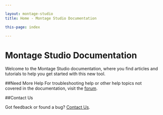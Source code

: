 ```yaml
---

layout: montage-studio
title: Home - Montage Studio Documentation

this-page: index

---
```


# Montage Studio Documentation

Welcome to the Montage Studio documentation, where you find articles and tutorials to help you get started with this new tool.

##Need More Help
For troubleshooting help or other help topics not covered in the documentation, visit the [forum](https://forum.montagestudio.com/category/prerelease).

##Contact Us

Got feedback or found a bug? [Contact Us](http://montagestudio.com/company/contact-us/).

